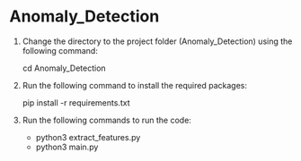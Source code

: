 # Anomaly_Detection

1. Change the directory to the project folder (Anomaly_Detection) using the following command:

    cd Anomaly_Detection

2. Run the following command to install the required packages:

    pip install -r requirements.txt

3. Run the following commands to run the code:

   * python3 extract_features.py    
   * python3 main.py                 